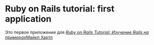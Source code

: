 # Ruby on Rails tutorial: first application

Это первое приложение для
[*Ruby on Rails Tutorial: Изучение Rails на примерах*](http://railstutorial.org)[Майкл Хартл](http://michaelhart.com)